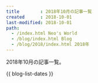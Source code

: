 ```yaml
---
title        : 2018年10月の記事一覧
created      : 2018-10-01
last-modified: 2018-10-01
path:
  - /index.html Neo's World
  - /blog/index.html Blog
  - /blog/2018/index.html 2018年
---
```


2018年10月の記事一覧。

{{ blog-list-dates }}
